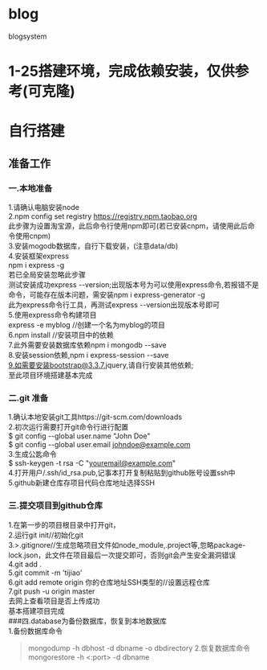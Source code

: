 # blog  
blogsystem  
# 1-25搭建环境，完成依赖安装，仅供参考(可克隆)  
# 自行搭建  
## 准备工作  
### 一.本地准备  
1.请确认电脑安装node  
2.npm config set registry https://registry.npm.taobao.org  
此步骤为设置淘宝源，此后命令行使用npm即可(若已安装cnpm，请使用此后命令使用cnpm)  
3.安装mogodb数据库，自行下载安装，(注意data/db)  
4.安装框架express  
npm i express -g  
若已全局安装忽略此步骤  
测试安装成功express --version;出现版本号为可以使用express命令,若报错不是命令，可能存在版本问题，需安装npm i express-generator -g  
此为express命令行工具，再测试express --version出现版本号即可  
5.使用express命令构建项目  
express -e myblog //创建一个名为myblog的项目  
6.npm install //安装项目中的依赖  
7.此外需要安装数据库依赖npm i mongodb --save  
8.安装session依赖,npm i express-session --save  
9.如需要安装bootstrap@3.3.7,jquery,请自行安装其他依赖;  
至此项目环境搭建基本完成  
### 二.git 准备  
1.确认本地安装git工具https://git-scm.com/downloads  
2.初次运行需要打开git命令行进行配置  
$ git config --global user.name "John Doe"  
$ git config --global user.email johndoe@example.com  
3.生成公匙命令  
$ ssh-keygen -t rsa -C "youremail@example.com"  
4.打开用户/.ssh/id_rsa.pub,记事本打开复制粘贴到github账号设置ssh中  
5.github新建仓库存项目代码仓库地址选择SSH  
### 三.提交项目到github仓库  
1.在第一步的项目根目录中打开git，  
2.运行git init//初始化git  
3.>.gitignore//生成忽略项目文件如node_module,.project等,忽略package-lock.json，此文件在项目最后一次提交即可，否则git会产生安全漏洞错误  
4.git add .  
5.git commit -m 'tijiao'  
6.git add remote origin 你的仓库地址SSH类型的//设置远程仓库  
7.git push -u origin master  
去网上查看项目是否上传成功  
基本搭建项目完成  
###四.database为备份数据库，恢复到本地数据库  
1.备份数据库命令
>mongodump -h dbhost -d dbname -o dbdirectory
2.恢复数据库命令
>mongorestore -h <hostname><:port> -d dbname <path>

